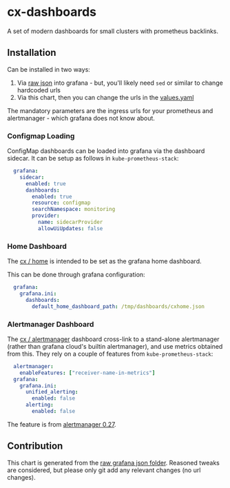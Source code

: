 # cx-dashboards

A set of modern dashboards for small clusters with prometheus backlinks.

## Installation
Can be installed in two ways:

1. Via [raw json](https://github.com/clux/homelab/tree/main/dashboards) into grafana - but, you'll likely need `sed` or similar to change hardcoded urls
2. Via this chart, then you can change the urls in the [values.yaml](https://github.com/clux/homelab/blob/main/charts/cx-dashboards/values.yaml)

The mandatory parameters are the ingress urls for your prometheus and alertmanager - which grafana does not know about.

### Configmap Loading

ConfigMap dashboards can be loaded into grafana via the dashboard sidecar. It can be setup as follows in `kube-prometheus-stack`:

```yaml
  grafana:
    sidecar:
      enabled: true
      dashboards:
        enabled: true
        resource: configmap
        searchNamespace: monitoring
        provider:
          name: sidecarProvider
          allowUiUpdates: false
```

### Home Dashboard

The [cx / home](https://github.com/clux/homelab/blob/main/charts/cx-dashboards/templates/cxhome.yaml) is intended to be set as the grafana home dashboard.

This can be done through grafana configuration:

```yaml
  grafana:
    grafana.ini:
      dashboards:
        default_home_dashboard_path: /tmp/dashboards/cxhome.json
```

### Alertmanager Dashboard

The [cx / alertmanager](https://github.com/clux/homelab/blob/main/charts/cx-dashboards/templates/cxalertmanager.yaml) dashboard cross-link to a stand-alone alertmanager (rather than grafana cloud's builtin alertmanager), and use metrics obtained from this. They rely on a couple of features from `kube-prometheus-stack`:

```yaml
  alertmanager:
    enableFeatures: ["receiver-name-in-metrics"]
  grafana:
    grafana.ini:
      unified_alerting:
        enabled: false
      alerting:
        enabled: false
```

The feature is from [alertmanager 0.27](https://github.com/prometheus/alertmanager/releases/tag/v0.27.0).

## Contribution

This chart is generated from the [raw grafana json folder](https://github.com/clux/homelab/tree/main/dashboards). Reasoned tweaks are considered, but please only git add any relevant changes (no url changes).

